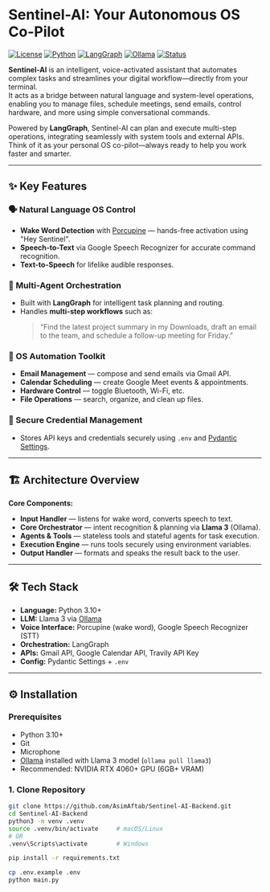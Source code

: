 # Sentinel-AI: Your Autonomous OS Co-Pilot

[![License](https://img.shields.io/badge/License-MIT-blue.svg)](LICENSE)
[![Python](https://img.shields.io/badge/Python-3.10%2B-brightgreen)](https://www.python.org/downloads/)
[![LangGraph](https://img.shields.io/badge/Orchestration-LangGraph-orange)](https://www.langchain.com/langgraph)
[![Ollama](https://img.shields.io/badge/LLM-Llama%203-blueviolet)](https://ollama.ai/)
[![Status](https://img.shields.io/badge/Status-Active-success)]()

**Sentinel-AI** is an intelligent, voice-activated assistant that automates complex tasks and streamlines your digital workflow—directly from your terminal.  
It acts as a bridge between natural language and system-level operations, enabling you to manage files, schedule meetings, send emails, control hardware, and more using simple conversational commands.  

Powered by **LangGraph**, Sentinel-AI can plan and execute multi-step operations, integrating seamlessly with system tools and external APIs.  
Think of it as your personal OS co-pilot—always ready to help you work faster and smarter.

---

## ✨ Key Features

### 🗣 Natural Language OS Control
- **Wake Word Detection** with [Porcupine](https://picovoice.ai/products/porcupine/) — hands-free activation using "Hey Sentinel".
- **Speech-to-Text** via Google Speech Recognizer for accurate command recognition.
- **Text-to-Speech** for lifelike audible responses.

### 🧠 Multi-Agent Orchestration
- Built with **LangGraph** for intelligent task planning and routing.
- Handles **multi-step workflows** such as:
  > “Find the latest project summary in my Downloads, draft an email to the team, and schedule a follow-up meeting for Friday.”

### 🔧 OS Automation Toolkit
- **Email Management** — compose and send emails via Gmail API.
- **Calendar Scheduling** — create Google Meet events & appointments.
- **Hardware Control** — toggle Bluetooth, Wi-Fi, etc.
- **File Operations** — search, organize, and clean up files.

### 🔐 Secure Credential Management
- Stores API keys and credentials securely using `.env` and [Pydantic Settings](https://docs.pydantic.dev/latest/).

---

## 🏗 Architecture Overview

**Core Components:**
- **Input Handler** — listens for wake word, converts speech to text.
- **Core Orchestrator** — intent recognition & planning via **Llama 3** (Ollama).
- **Agents & Tools** — stateless tools and stateful agents for task execution.
- **Execution Engine** — runs tools securely using environment variables.
- **Output Handler** — formats and speaks the result back to the user.

---

## 🛠 Tech Stack

- **Language:** Python 3.10+
- **LLM:** Llama 3 via [Ollama](https://ollama.ai/)
- **Voice Interface:** Porcupine (wake word), Google Speech Recognizer (STT)
- **Orchestration:** LangGraph
- **APIs:** Gmail API, Google Calendar API, Travily API Key
- **Config:** Pydantic Settings + `.env`

---

## ⚙ Installation

### Prerequisites
- Python 3.10+
- Git
- Microphone
- [Ollama](https://ollama.ai/) installed with Llama 3 model (`ollama pull llama3`)
- Recommended: NVIDIA RTX 4060+ GPU (6GB+ VRAM)

### 1. Clone Repository
```bash
git clone https://github.com/AsimAftab/Sentinel-AI-Backend.git
cd Sentinel-AI-Backend
python3 -m venv .venv
source .venv/bin/activate     # macOS/Linux
# OR
.venv\Scripts\activate        # Windows

pip install -r requirements.txt

cp .env.example .env
python main.py

